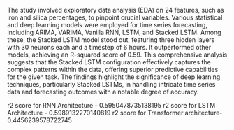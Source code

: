 The study involved exploratory data analysis (EDA) on 24 features, such as iron and silica percentages, to pinpoint crucial variables. Various statistical and deep learning models were employed for time series forecasting, including ARIMA, VARIMA, Vanilla RNN, LSTM, and Stacked LSTM. Among these, the Stacked LSTM model stood out, featuring three hidden layers with 30 neurons each and a timestep of 6 hours. It outperformed other models, achieving an R-squared score of 0.59. This comprehensive analysis suggests that the Stacked LSTM configuration effectively captures the complex patterns within the data, offering superior predictive capabilities for the given task. The findings highlight the significance of deep learning techniques, particularly Stacked LSTMs, in handling intricate time series data and forecasting outcomes with a notable degree of accuracy.

r2 score for RNN Architecture - 0.5950478735138195
r2 score for LSTM Architecture -  0.5989132270140819
r2 score for Transformer architecture- 0.4456239578722745

